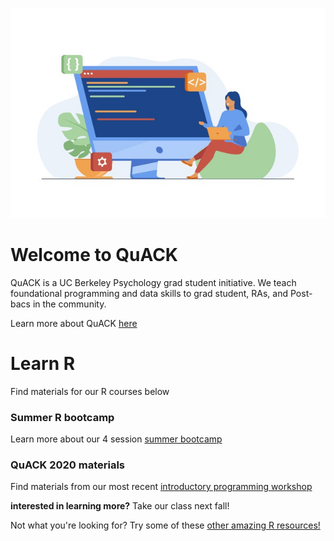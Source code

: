 
![image](code.jpeg)

# Welcome to QuACK 
QuACK is a UC Berkeley Psychology grad student initiative. We teach foundational programming and data skills to grad student, RAs, and Post-bacs in the community.

Learn more about QuACK [here](https://wvoorhies.github.io/sample_webpage/about/about)

# Learn R
Find materials for our R courses below

### Summer R bootcamp
Learn more about our 4 session [summer bootcamp](https://wvoorhies.github.io/sample_webpage/summer_bootcamp/bootcamp)

### QuACK 2020 materials
Find materials from our most recent [introductory programming workshop](https://wvoorhies.github.io/sample_webpage/QuACK2020/QuACK_2020)

**interested in learning more?** Take our class next fall!

Not what you're looking for? Try some of these [other amazing R resources!]() 
